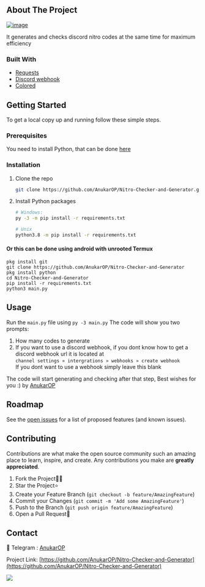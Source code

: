 ## About The Project

<a href="https://github.com/AnukarOP/Nitro-Checker-and-Generator"><img src="https://i.ibb.co/84xC98F/image.png" alt="image" border="0"></a>

It generates and checks discord nitro codes at the same time for maximum efficiency

### Built With

* [Requests](https://github.com/psf/requests)
* [Discord webhook](https://github.com/lovvskillz/python-discord-webhook)
* [Colored](https://gitlab.com/dslackw/colored)

## Getting Started

To get a local copy up and running follow these simple steps.

### Prerequisites
You need to install Python, that can be done [here](https://www.python.org)

### Installation
1. Clone the repo
   ```sh
   git clone https://github.com/AnukarOP/Nitro-Checker-and-Generator.git/
   ```
2. Install Python packages
   ```sh
   # Windows:
   py -3 -m pip install -r requirements.txt
   
   # Unix
   python3.8 -m pip install -r requirements.txt
   ```
   
#### Or this can be done using android with unrooted Termux
```
pkg install git
git clone https://github.com/AnukarOP/Nitro-Checker-and-Generator
pkg install python
cd Nitro-Checker-and-Generator
pip install -r requirements.txt
python3 main.py
```
   
## Usage

Run the `main.py` file using `py -3 main.py` 
The code will show you two prompts:
1. How many codes to generate 
2. If you want to use a discord webhook, if you dont know how to get a discord webhook url it is located at   
   ```channel settings » intergrations » webhooks » create webhook```  
   If you dont want to use a webhook simply leave this blank  

The code will start generating and checking after that step, Best wishes for you :) by [AnukarOP](https://github.com/AnukarOP)


## Roadmap

See the [open issues](https://github.com/AnukarOP/Nitro-Checker-and-Generator/issues) for a list of proposed features (and known issues).

## Contributing

Contributions are what make the open source community such an amazing place to learn, inspire, and create. Any contributions you make are **greatly appreciated**.

1. Fork the Project🤝🏻
2. Star the Project⭐
3. Create your Feature Branch (`git checkout -b feature/AmazingFeature`)
4. Commit your Changes (`git commit -m 'Add some AmazingFeature'`)
5. Push to the Branch (`git push origin feature/AmazingFeature`)
6. Open a Pull Request📜

## Contact
🚀 Telegram : [AnukarOP](telegram.me/AnukarOP)

Project Link: [https://github.com/AnukarOP/Nitro-Checker-and-Generator](https://github.com/AnukarOP/Nitro-Checker-and-Generator)

<!-- Statistics -->  

<p>
                                         <img src=https://visitor-badge.laobi.icu/badge?page_id=AnukarOP.readme />
</p>
